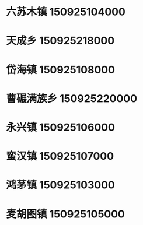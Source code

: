 # 六苏木镇 150925104000
# 天成乡 150925218000
# 岱海镇 150925108000
# 曹碾满族乡 150925220000
# 永兴镇 150925106000
# 蛮汉镇 150925107000
# 鸿茅镇 150925103000
# 麦胡图镇 150925105000
